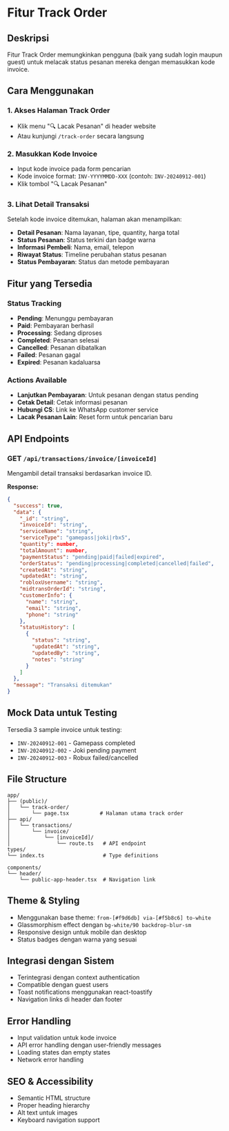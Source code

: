 # Fitur Track Order

## Deskripsi

Fitur Track Order memungkinkan pengguna (baik yang sudah login maupun guest) untuk melacak status pesanan mereka dengan memasukkan kode invoice.

## Cara Menggunakan

### 1. Akses Halaman Track Order

- Klik menu "🔍 Lacak Pesanan" di header website
- Atau kunjungi `/track-order` secara langsung

### 2. Masukkan Kode Invoice

- Input kode invoice pada form pencarian
- Kode invoice format: `INV-YYYYMMDD-XXX` (contoh: `INV-20240912-001`)
- Klik tombol "🔍 Lacak Pesanan"

### 3. Lihat Detail Transaksi

Setelah kode invoice ditemukan, halaman akan menampilkan:

- **Detail Pesanan**: Nama layanan, tipe, quantity, harga total
- **Status Pesanan**: Status terkini dan badge warna
- **Informasi Pembeli**: Nama, email, telepon
- **Riwayat Status**: Timeline perubahan status pesanan
- **Status Pembayaran**: Status dan metode pembayaran

## Fitur yang Tersedia

### Status Tracking

- **Pending**: Menunggu pembayaran
- **Paid**: Pembayaran berhasil
- **Processing**: Sedang diproses
- **Completed**: Pesanan selesai
- **Cancelled**: Pesanan dibatalkan
- **Failed**: Pesanan gagal
- **Expired**: Pesanan kadaluarsa

### Actions Available

- **Lanjutkan Pembayaran**: Untuk pesanan dengan status pending
- **Cetak Detail**: Cetak informasi pesanan
- **Hubungi CS**: Link ke WhatsApp customer service
- **Lacak Pesanan Lain**: Reset form untuk pencarian baru

## API Endpoints

### GET `/api/transactions/invoice/[invoiceId]`

Mengambil detail transaksi berdasarkan invoice ID.

**Response:**

```json
{
  "success": true,
  "data": {
    "_id": "string",
    "invoiceId": "string",
    "serviceName": "string",
    "serviceType": "gamepass|joki|rbx5",
    "quantity": number,
    "totalAmount": number,
    "paymentStatus": "pending|paid|failed|expired",
    "orderStatus": "pending|processing|completed|cancelled|failed",
    "createdAt": "string",
    "updatedAt": "string",
    "robloxUsername": "string",
    "midtransOrderId": "string",
    "customerInfo": {
      "name": "string",
      "email": "string",
      "phone": "string"
    },
    "statusHistory": [
      {
        "status": "string",
        "updatedAt": "string",
        "updatedBy": "string",
        "notes": "string"
      }
    ]
  },
  "message": "Transaksi ditemukan"
}
```

## Mock Data untuk Testing

Tersedia 3 sample invoice untuk testing:

- `INV-20240912-001` - Gamepass completed
- `INV-20240912-002` - Joki pending payment
- `INV-20240912-003` - Robux failed/cancelled

## File Structure

```
app/
├── (public)/
│   └── track-order/
│       └── page.tsx          # Halaman utama track order
├── api/
│   └── transactions/
│       └── invoice/
│           └── [invoiceId]/
│               └── route.ts   # API endpoint
types/
└── index.ts                   # Type definitions

components/
└── header/
    └── public-app-header.tsx  # Navigation link
```

## Theme & Styling

- Menggunakan base theme: `from-[#f9d6db] via-[#f5b8c6] to-white`
- Glassmorphism effect dengan `bg-white/90 backdrop-blur-sm`
- Responsive design untuk mobile dan desktop
- Status badges dengan warna yang sesuai

## Integrasi dengan Sistem

- Terintegrasi dengan context authentication
- Compatible dengan guest users
- Toast notifications menggunakan react-toastify
- Navigation links di header dan footer

## Error Handling

- Input validation untuk kode invoice
- API error handling dengan user-friendly messages
- Loading states dan empty states
- Network error handling

## SEO & Accessibility

- Semantic HTML structure
- Proper heading hierarchy
- Alt text untuk images
- Keyboard navigation support
